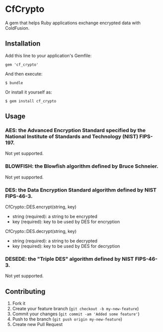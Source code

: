 # CfCrypto

A gem that helps Ruby applications exchange encrypted data with ColdFusion.

## Installation

Add this line to your application's Gemfile:

    gem 'cf_crypto'

And then execute:

    $ bundle

Or install it yourself as:

    $ gem install cf_crypto

## Usage

### AES: the Advanced Encryption Standard specified by the National Institute of Standards and Technology (NIST) FIPS-197.

Not yet supported.

### BLOWFISH: the Blowfish algorithm defined by Bruce Schneier.

Not yet supported.

### DES: the Data Encryption Standard algorithm defined by NIST FIPS-46-3.

CfCrypto::DES.encrypt(string, key)

* string (required): a string to be encrypted
* key (required): key to be used by DES for encryption

CfCrypto::DES.decrypt(string, key)

* string (required): a string to be decrypted
* key (required): key to be used by DES for decryption

### DESEDE: the "Triple DES" algorithm defined by NIST FIPS-46-3.

Not yet supported.

## Contributing

1. Fork it
2. Create your feature branch (`git checkout -b my-new-feature`)
3. Commit your changes (`git commit -am 'Added some feature'`)
4. Push to the branch (`git push origin my-new-feature`)
5. Create new Pull Request
